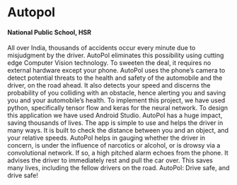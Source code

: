 # Autopol
#### National Public School, HSR
All over India, thousands of accidents occur every minute due to misjudgment by the driver. AutoPol eliminates this possibility using cutting edge Computer Vision technology. To sweeten the deal, it requires no external hardware except your phone. AutoPol uses the phone’s camera to detect potential threats to the health and safety of the automobile and the driver, on the road ahead. It also detects your speed and discerns the probability of you colliding with an obstacle, hence alerting you and saving you and your automobile’s health. To implement this project, we have used python, specifically tensor flow and keras for the neural network. To design this application we have used Android Studio. AutoPol has a huge impact, saving thousands of lives. The app is simple to use and helps the driver in many ways. It is built to check the distance between you and an object, and your relative speeds. AutoPol helps in gauging whether the driver in concern, is under the influence of narcotics or alcohol, or is drowsy via a convolutional network. If so, a high pitched alarm echoes from the phone. It advises the driver to immediately rest and pull the car over. This saves many lives, including the fellow drivers on the road. AutoPol: Drive safe, and drive safe!
